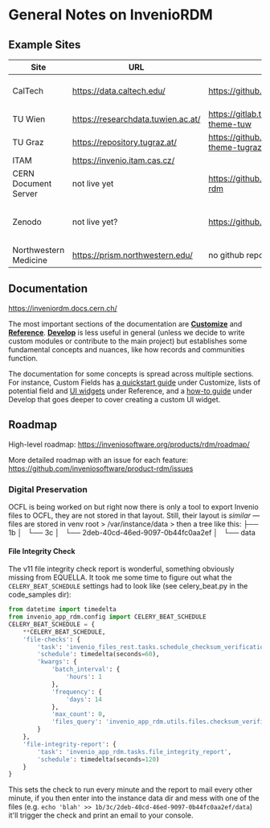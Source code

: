# General Notes on InvenioRDM

## Example Sites

| Site | URL | Repos | Notes |
|------|-----|-------|-------|
| CalTech | https://data.caltech.edu/ | https://github.com/caltechlibrary/caltechdata | see their CLI commands
| TU Wien | https://researchdata.tuwien.ac.at/ | https://gitlab.tuwien.ac.at/fairdata/invenio-theme-tuw |
| TU Graz | https://repository.tugraz.at/ | https://github.com/tu-graz-library/invenio-theme-tugraz |
| ITAM | https://invenio.itam.cas.cz/ |
| CERN Document Server | not live yet | https://github.com/CERNDocumentServer/cds-rdm | bleeding edge v12
| Zenodo | not live yet? | https://github.com/zenodo/zenodo-rdm | bleeding edge v12, useful [cli commands](https://github.com/zenodo/zenodo-rdm/blob/master/site/zenodo_rdm/cli.py)
| Northwestern Medicine | https://prism.northwestern.edu/ | no github repo?

## Documentation

https://inveniordm.docs.cern.ch/

The most important sections of the documentation are **[Customize](https://inveniordm.docs.cern.ch/customize/)** and **[Reference](https://inveniordm.docs.cern.ch/reference/)**. **[Develop](https://inveniordm.docs.cern.ch/develop/)** is less useful in general (unless we decide to write custom modules or contribute to the main project) but establishes some fundamental concepts and nuances, like how records and communities function.

The documentation for some concepts is spread across multiple sections. For instance, Custom Fields has [a quickstart guide](https://inveniordm.docs.cern.ch/customize/metadata/custom_fields/records/) under Customize, lists of potential field and [UI widgets](https://inveniordm.docs.cern.ch/reference/custom_fields/widgets/) under Reference, and a [how-to guide](https://inveniordm.docs.cern.ch/develop/howtos/custom_fields/) under Develop that goes deeper to cover creating a custom UI widget.

## Roadmap

High-level roadmap: https://inveniosoftware.org/products/rdm/roadmap/

More detailed roadmap with an issue for each feature: https://github.com/inveniosoftware/product-rdm/issues

### Digital Preservation

OCFL is being worked on but right now there is only a tool to export Invenio files to OCFL, they are not stored in that layout. Still, their layout is _similar_ — files are stored in venv root > /var/instance/data > then a tree like this:
├── 1b
│   └── 3c
│       └── 2deb-40cd-46ed-9097-0b44fc0aa2ef
│           └── data

#### File Integrity Check

The v11 file integrity check report is wonderful, something obviously missing from EQUELLA. It took me some time to figure out what the `CELERY_BEAT_SCHEDULE` settings had to look like (see celery_beat.py in the code_samples dir):

```python
from datetime import timedelta
from invenio_app_rdm.config import CELERY_BEAT_SCHEDULE
CELERY_BEAT_SCHEDULE = {
    **CELERY_BEAT_SCHEDULE,
    'file-checks': {
        'task': 'invenio_files_rest.tasks.schedule_checksum_verification',
        'schedule': timedelta(seconds=60),
        'kwargs': {
            'batch_interval': {
                'hours': 1
            },
            'frequency': {
                'days': 14
            },
            'max_count': 0,
            'files_query': 'invenio_app_rdm.utils.files.checksum_verification_files_query'
        }
    },
    'file-integrity-report': {
        'task': 'invenio_app_rdm.tasks.file_integrity_report',
        'schedule': timedelta(seconds=120)
    }
}
```

This sets the check to run every minute and the report to mail every other minute, if you then enter into the instance data dir and mess with one of the files (e.g. `echo 'blah' >> 1b/3c/2deb-40cd-46ed-9097-0b44fc0aa2ef/data`) it'll trigger the check and print an email to your console.
